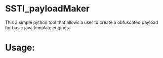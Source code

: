 # SSTI_payloadMaker
This a simple python tool that allows a user to create a obfuscated payload for basic java template engines.

# Usage:

``` python3 SSTI_payloadMaker <command>
